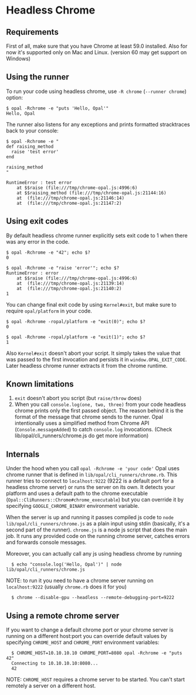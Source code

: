# Headless Chrome

## Requirements

First of all, make sure that you have Chrome at least 59.0 installed.
Also for now it's supported only on Mac and Linux. (version 60 may get support on Windows)

## Using the runner

To run your code using headless chrome, use `-R chrome` (`--runner chrome`) option:

    $ opal -Rchrome -e "puts 'Hello, Opal'"
    Hello, Opal

The runner also listens for any exceptions and prints formatted stracktraces back to your console:

    $ opal -Rchrome -e "
    def raising_method
      raise 'test error'
    end

    raising_method
    "

    RuntimeError : test error
        at $$raise (file:///tmp/chrome-opal.js:4996:6)
        at $$raising_method (file:///tmp/chrome-opal.js:21144:16)
        at  (file:///tmp/chrome-opal.js:21146:14)
        at  (file:///tmp/chrome-opal.js:21147:2)

## Using exit codes

By default headless chrome runner explicitly sets exit code to 1 when there was any error in the code.

    $ opal -Rchrome -e "42"; echo $?
    0

    $ opal -Rchrome -e "raise 'error'"; echo $?
    RuntimeError : error
        at $$raise (file:///tmp/chrome-opal.js:4996:6)
        at  (file:///tmp/chrome-opal.js:21139:14)
        at  (file:///tmp/chrome-opal.js:21140:2)
    1

You can change final exit code by using `Kernel#exit`, but make sure to require `opal/platform` in your code.

    $ opal -Rchrome -ropal/platform -e "exit(0)"; echo $?
    0

    $ opal -Rchrome -ropal/platform -e "exit(1)"; echo $?
    1

Also `Kernel#exit` doesn't abort your script. It simply takes the value that was passed to the first
invocation and persists it in `window.OPAL_EXIT_CODE`. Later headless chrome runner extracts it from the chrome runtime.

## Known limitations

1. `exit` doesn't abort you script (but `raise/throw` does)
2. When you call `console.log(one, two, three)` from your code headless chrome prints only the first passed object.
   The reason behind it is the format of the message that chrome sends to the runner.
   Opal intentionally uses a simplified method from Chrome API (`Console.messageAdded`) to catch `console.log` invocations.
   (Check lib/opal/cli_runners/chrome.js do get more information)

## Internals

Under the hood when you call `opal -Rchrome -e 'your code'` Opal uses chrome runner that is defined in
`lib/opal/cli_runners/chrome.rb`. This runner tries to connect to `localhost:9222` (9222 is a default port for a headless chrome server)
or runs the server on its own. It detects your platform and uses a default path to the chrome executable
(`Opal::CliRunners::Chrome#chrome_executable`) but you can override it by specifying `GOOGLE_CHROME_BINARY` environment
variable.

When the server is up and running it passes compiled js code to `node lib/opal/cli_runners/chrome.js`
as a plain input using stdin (basically, it's a second part of the runner).
`chrome.js` is a node js script that does the main job. It runs any provided code on the running chrome server,
catches errors and forwards console messages.


Moreover, you can actually call any js using headless chrome by running

      $ echo "console.log('Hello, Opal')" | node lib/opal/cli_runners/chrome.js

NOTE: to run it you need to have a chrome server running on `localhost:9222` (usually `chrome.rb` does it for you)

      $ chrome --disable-gpu --headless --remote-debugging-port=9222

## Using a remote chrome server

If you want to change a default chrome port or your chrome server is running on a different host:port
you can override default values by specifying `CHROME_HOST` and `CHROME_PORT` environment variables:

      $ CHROME_HOST=10.10.10.10 CHROME_PORT=8080 opal -Rchrome -e "puts 42"
      Connecting to 10.10.10.10:8080...
      42

NOTE: `CHROME_HOST` requires a chrome server to be started. You can't start remotely a server on a different host.
